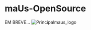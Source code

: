 # maUs-OpenSource
EM BREVE... 
![Principalmaus_logo](https://user-images.githubusercontent.com/82516932/175757371-fa3fb354-18b5-4734-b147-096c03963cfd.png)
